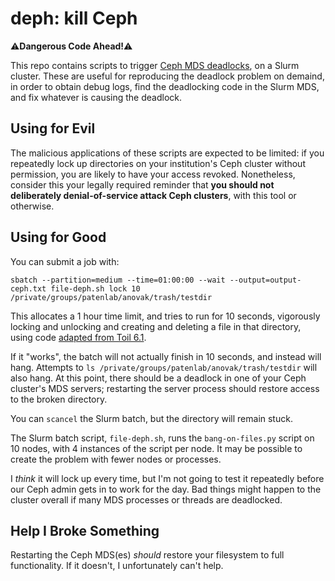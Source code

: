 # deph: kill Ceph

⚠️**Dangerous Code Ahead!**⚠️

This repo contains scripts to trigger [Ceph MDS deadlocks](https://tracker.ceph.com/issues/65607), on a Slurm cluster. These are useful for reproducing the deadlock problem on demaind, in order to obtain debug logs, find the deadlocking code in the Slurm MDS, and fix whatever is causing the deadlock.

## Using for Evil

The malicious applications of these scripts are expected to be limited: if you repeatedly lock up directories on your institution's Ceph cluster without permission, you are likely to have your access revoked. Nonetheless, consider this your legally required reminder that **you should not deliberately denial-of-service attack Ceph clusters**, with this tool or otherwise.

## Using for Good

You can submit a job with:

```
sbatch --partition=medium --time=01:00:00 --wait --output=output-ceph.txt file-deph.sh lock 10 /private/groups/patenlab/anovak/trash/testdir
```

This allocates a 1 hour time limit, and tries to run for 10 seconds, vigorously locking and unlocking and creating and deleting a file in that directory, using code [adapted from Toil 6.1](https://github.com/DataBiosphere/toil/blob/3f9cba3766e52866ea80d0934498f8c8f3129c3f/src/toil/lib/threading.py#L359-L470).

If it "works", the batch will not actually finish in 10 seconds, and instead will hang. Attempts to `ls /private/groups/patenlab/anovak/trash/testdir` will also hang. At this point, there should be a deadlock in one of your Ceph cluster's MDS servers; restarting the server process should restore access to the broken directory.

You can `scancel` the Slurm batch, but the directory will remain stuck.

The Slurm batch script, `file-deph.sh`, runs the `bang-on-files.py` script on 10 nodes, with 4 instances of the script per node. It may be possible to create the problem with fewer nodes or processes.

I *think* it will lock up every time, but I'm not going to test it repeatedly before our Ceph admin gets in to work for the day. Bad things might happen to the cluster overall if many MDS processes or threads are deadlocked.

## Help I Broke Something

Restarting the Ceph MDS(es) *should* restore your filesystem to full functionality. If it doesn't, I unfortunately can't help.

